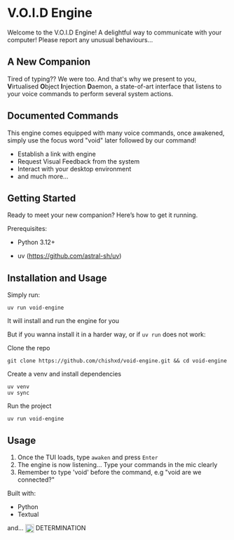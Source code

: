 # V.O.I.D Engine
Welcome to the V.O.I.D Engine! A delightful way to communicate with your computer! Please report any unusual behaviours...

## A New Companion
Tired of typing?? We were too. And that's why we present to you, **V**irtualised **O**bject **I**njection **D**aemon, a state-of-art interface that listens to your voice commands to perform several system actions.

## Documented Commands
This engine comes equipped with many voice commands, once awakened, simply use the focus word "void" later followed by our command!

- Establish a link with engine
- Request Visual Feedback from the system
- Interact with your desktop environment
- and much more...

## Getting Started
Ready to meet your new companion? Here’s how to get it running.

Prerequisites:

- Python 3.12+

- uv (https://github.com/astral-sh/uv)


## Installation and Usage

Simply run:
```shell
uv run void-engine
```

It will install and run the engine for you

But if you wanna install it in a harder way, or if `uv run` does not work:

Clone the repo
```shell
git clone https://github.com/chishxd/void-engine.git && cd void-engine
```
Create a venv and install dependencies
```shell
uv venv
uv sync
```
Run the project
```shell
uv run void-engine
```

## Usage
1. Once the TUI loads, type `awaken` and press `Enter`
2. The engine is now listening... Type your commands in the mic clearly
3. Remember to type 'void' before the command, e.g "void are we connected?"

Built with:
- Python
- Textual

and... <img src="https://upload.wikimedia.org/wikipedia/commons/8/8e/Undertale_red_soul.svg" height="20" style="vertical-align: text-top;"> DETERMINATION
